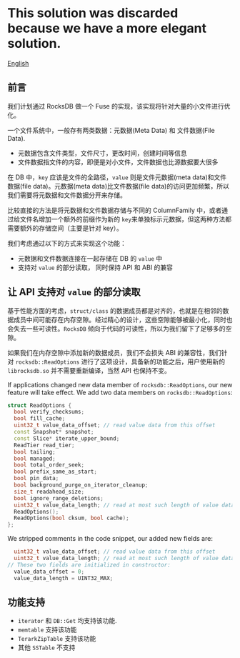 # **This solution was discarded because we have a more elegant solution.**

[English](Partial-Read-on-value-data)

## 前言
我们计划通过 RocksDB 做一个 Fuse 的实现，该实现将针对大量的小文件进行优化。

一个文件系统中，一般存有两类数据：元数据(Meta Data) 和 文件数据(File Data).

- 元数据包含文件类型，文件尺寸，更改时间，创建时间等信息
- 文件数据指文件的内容，即便是对小文件，文件数据也比源数据要大很多

在 DB 中，`key` 应该是文件的全路径，`value` 则是文件元数据(meta data)和文件数据(file data)。元数据(meta data)比文件数据(file data)的访问更加频繁，所以我们需要将元数据和文件数据分开来存储。

比较直接的方法是将元数据和文件数据存储与不同的 ColumnFamily 中，或者通过给文件名增加一个额外的前缀作为新的 `key`来单独标示元数据，但这两种方法都需要额外的存储空间（主要是针对 key）。

我们考虑通过以下的方式来实现这个功能：
* 元数据和文件数据连接在一起存储在 DB 的 `value` 中
* 支持对 `value` 的部分读取， 同时保持 API 和 ABI 的兼容

## 让 API 支持对 `value` 的部分读取

基于性能方面的考虑，`struct/class` 的数据成员都是对齐的，也就是在相邻的数据成员中间可能存在内存空隙。经过精心的设计，这些空隙能够被最小化，同时也会失去一些可读性。`RocksDB` 倾向于代码的可读性，所以为我们留下了足够多的空隙。

如果我们在内存空隙中添加新的数据成员，我们不会损失 ABI 的兼容性，我们针对 `rocksdb::ReadOptions` 进行了这项设计，具备新的功能之后，用户使用新的 `librocksdb.so` 并不需要重新编译，当然 API 也保持不变。

If applications changed new data member of `rocksdb::ReadOptions`,  our new feature will take effect. We add two data members on `rocksdb::ReadOptions`:

```c++
struct ReadOptions {
  bool verify_checksums;
  bool fill_cache;
  uint32_t value_data_offset; // read value data from this offset
  const Snapshot* snapshot;
  const Slice* iterate_upper_bound;
  ReadTier read_tier;
  bool tailing;
  bool managed;
  bool total_order_seek;
  bool prefix_same_as_start;
  bool pin_data;
  bool background_purge_on_iterator_cleanup;
  size_t readahead_size;
  bool ignore_range_deletions;
  uint32_t value_data_length; // read at most such length of value data
  ReadOptions();
  ReadOptions(bool cksum, bool cache);
};
```
We stripped comments in the code snippet, our added new fields are:
```c++
  uint32_t value_data_offset; // read value data from this offset
  uint32_t value_data_length; // read at most such length of value data
// These two fields are initialized in constructor:
  value_data_offset = 0;
  value_data_length = UINT32_MAX;
```

## 功能支持
* `iterator` 和 `DB::Get` 均支持该功能.
* `memtable` 支持该功能
* `TerarkZipTable` 支持该功能
* 其他 `SSTable` 不支持